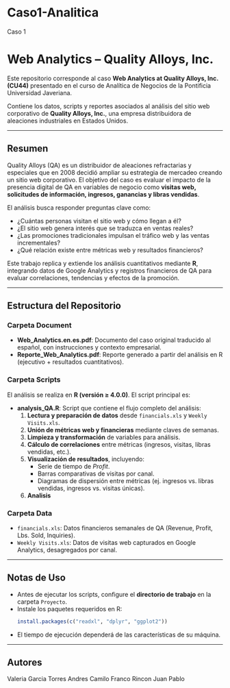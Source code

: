 # Caso1-Analitica
Caso 1 

# Web Analytics – Quality Alloys, Inc.

Este repositorio corresponde al caso **Web Analytics at Quality Alloys, Inc. (CU44)** presentado en el curso de Analítica de Negocios de la Pontificia Universidad Javeriana.  

Contiene los datos, scripts y reportes asociados al análisis del sitio web corporativo de **Quality Alloys, Inc.**, una empresa distribuidora de aleaciones industriales en Estados Unidos.  

---

## Resumen  

Quality Alloys (QA) es un distribuidor de aleaciones refractarias y especiales que en 2008 decidió ampliar su estrategia de mercadeo creando un sitio web corporativo. El objetivo del caso es evaluar el impacto de la presencia digital de QA en variables de negocio como **visitas web, solicitudes de información, ingresos, ganancias y libras vendidas**.  

El análisis busca responder preguntas clave como:  
- ¿Cuántas personas visitan el sitio web y cómo llegan a él?  
- ¿El sitio web genera interés que se traduzca en ventas reales?  
- ¿Las promociones tradicionales impulsan el tráfico web y las ventas incrementales?  
- ¿Qué relación existe entre métricas web y resultados financieros?  

Este trabajo replica y extiende los análisis cuantitativos mediante **R**, integrando datos de Google Analytics y registros financieros de QA para evaluar correlaciones, tendencias y efectos de la promoción.  

---

## Estructura del Repositorio  

### Carpeta **Document**
- **Web_Analytics.en.es.pdf**: Documento del caso original traducido al español, con instrucciones y contexto empresarial.  
- **Reporte_Web_Analytics.pdf**: Reporte generado a partir del análisis en R (ejecutivo + resultados cuantitativos).  

### Carpeta **Scripts**
El análisis se realiza en **R (versión ≥ 4.0.0)**. El script principal es:  

- **analysis_QA.R**: Script que contiene el flujo completo del análisis:  
  1. **Lectura y preparación de datos** desde `financials.xls` y `Weekly Visits.xls`.  
  2. **Unión de métricas web y financieras** mediante claves de semanas.  
  3. **Limpieza y transformación** de variables para análisis.  
  4. **Cálculo de correlaciones** entre métricas (ingresos, visitas, libras vendidas, etc.).  
  5. **Visualización de resultados**, incluyendo:  
     - Serie de tiempo de *Profit*.  
     - Barras comparativas de visitas por canal.  
     - Diagramas de dispersión entre métricas (ej. ingresos vs. libras vendidas, ingresos vs. visitas únicas). 
  6. **Analisis** 

 

### Carpeta **Data**
- `financials.xls`: Datos financieros semanales de QA (Revenue, Profit, Lbs. Sold, Inquiries).  
- `Weekly Visits.xls`: Datos de visitas web capturados en Google Analytics, desagregados por canal.  

---

## Notas de Uso  

- Antes de ejecutar los scripts, configure el **directorio de trabajo** en la carpeta `Proyecto`.  
- Instale los paquetes requeridos en R:  
  ```r
  install.packages(c("readxl", "dplyr", "ggplot2"))
  ```  
- El tiempo de ejecución dependerá de las características de su máquina.  

---

## Autores  

Valeria Garcia Torres
Andres Camilo Franco Rincon 
Juan Pablo